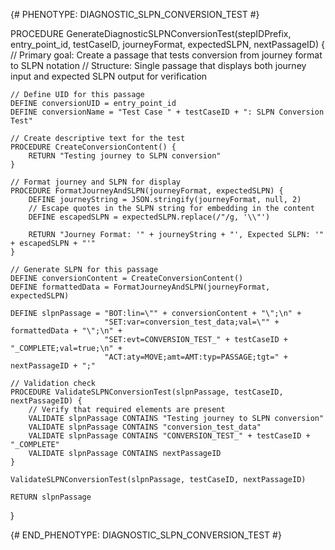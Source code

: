 {# PHENOTYPE: DIAGNOSTIC_SLPN_CONVERSION_TEST #}

PROCEDURE GenerateDiagnosticSLPNConversionTest(stepIDPrefix, entry_point_id, testCaseID, journeyFormat, expectedSLPN, nextPassageID) {
    // Primary goal: Create a passage that tests conversion from journey format to SLPN notation
    // Structure: Single passage that displays both journey input and expected SLPN output for verification

    // Define UID for this passage
    DEFINE conversionUID = entry_point_id
    DEFINE conversionName = "Test Case " + testCaseID + ": SLPN Conversion Test"
    
    // Create descriptive text for the test
    PROCEDURE CreateConversionContent() {
        RETURN "Testing journey to SLPN conversion"
    }
    
    // Format journey and SLPN for display
    PROCEDURE FormatJourneyAndSLPN(journeyFormat, expectedSLPN) {
        DEFINE journeyString = JSON.stringify(journeyFormat, null, 2)
        // Escape quotes in the SLPN string for embedding in the content
        DEFINE escapedSLPN = expectedSLPN.replace(/"/g, '\\"')
        
        RETURN "Journey Format: '" + journeyString + "', Expected SLPN: '" + escapedSLPN + "'"
    }
    
    // Generate SLPN for this passage
    DEFINE conversionContent = CreateConversionContent()
    DEFINE formattedData = FormatJourneyAndSLPN(journeyFormat, expectedSLPN)
    
    DEFINE slpnPassage = "BOT:lin=\"" + conversionContent + "\";\n" +
                         "SET:var=conversion_test_data;val=\"" + formattedData + "\";\n" +
                         "SET:evt=CONVERSION_TEST_" + testCaseID + "_COMPLETE;val=true;\n" +
                         "ACT:aty=MOVE;amt=AMT:typ=PASSAGE;tgt=" + nextPassageID + ";"
    
    // Validation check
    PROCEDURE ValidateSLPNConversionTest(slpnPassage, testCaseID, nextPassageID) {
        // Verify that required elements are present
        VALIDATE slpnPassage CONTAINS "Testing journey to SLPN conversion"
        VALIDATE slpnPassage CONTAINS "conversion_test_data"
        VALIDATE slpnPassage CONTAINS "CONVERSION_TEST_" + testCaseID + "_COMPLETE"
        VALIDATE slpnPassage CONTAINS nextPassageID
    }
    
    ValidateSLPNConversionTest(slpnPassage, testCaseID, nextPassageID)
    
    RETURN slpnPassage
}

{# END_PHENOTYPE: DIAGNOSTIC_SLPN_CONVERSION_TEST #}
